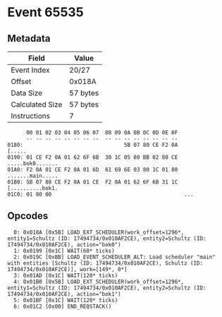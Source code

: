 # Event 65535

## Metadata

| Field           | Value    |
|-----------------|----------|
| Event Index     | 20/27    |
| Offset          | 0x018A   |
| Data Size       | 57 bytes |
| Calculated Size | 57 bytes |
| Instructions    | 7        |

```
      00 01 02 03 04 05 06 07  08 09 0A 0B 0C 0D 0E 0F
      -- -- -- -- -- -- -- --  -- -- -- -- -- -- -- --
0180:                                5B 07 80 CE F2 0A            [.....
0190: 01 CE F2 0A 01 62 6F 6B  30 1C 05 80 BB 02 80 CE  .....bok0.......
01A0: F2 0A 01 CE F2 0A 01 6D  61 69 6E 03 80 1C 01 80  .......main.....
01B0: 5B 07 80 CE F2 0A 01 CE  F2 0A 01 62 6F 6B 31 1C  [..........bok1.
01C0: 01 80 00                                          ...             
```

## Opcodes

```
  0: 0x018A [0x5B] LOAD_EXT_SCHEDULER(work_offset=1296*, entity1=Schultz (ID: 17494734/0x010AF2CE), entity2=Schultz (ID: 17494734/0x010AF2CE), action="bok0")
  1: 0x0199 [0x1C] WAIT(60* ticks)
  2: 0x019C [0xBB] LOAD_EVENT_SCHEDULER_ALT: Load scheduler "main" with entities [Schultz (ID: 17494734/0x010AF2CE), Schultz (ID: 17494734/0x010AF2CE)], work=[149*, 0*]
  3: 0x01AD [0x1C] WAIT(120* ticks)
  4: 0x01B0 [0x5B] LOAD_EXT_SCHEDULER(work_offset=1296*, entity1=Schultz (ID: 17494734/0x010AF2CE), entity2=Schultz (ID: 17494734/0x010AF2CE), action="bok1")
  5: 0x01BF [0x1C] WAIT(120* ticks)
  6: 0x01C2 [0x00] END_REQSTACK()
```
